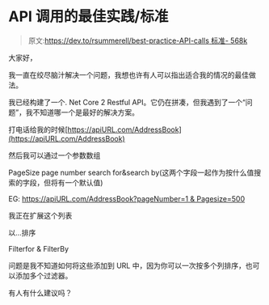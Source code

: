 # API 调用的最佳实践/标准

> 原文:[https://dev.to/rsummerell/best-practice-API-calls 标准- 568k](https://dev.to/rsummerell/best-practice--standard-for-api-calls--568k)

大家好，

我一直在绞尽脑汁解决一个问题，我想也许有人可以指出适合我的情况的最佳做法。

我已经构建了一个. Net Core 2 Restful API。它仍在拼凑，但我遇到了一个“问题”，我不知道哪一个是最好的解决方案。

打电话给我的时候[https://apiURL.com/AddressBook](https://apiURL.com/AddressBook)

然后我可以通过一个参数数组

PageSize
page number
search for&search by(这两个字段一起作为按什么值搜索的字段，但将有一个默认值)

EG: [https://apiURL.com/AddressBook?pageNumber=1 & Pagesize=500](https://apiURL.com/AddressBook?pageNumber=1&Pagesize=500)

我正在扩展这个列表

以...排序

Filterfor & FilterBy

问题是我不知道如何将这些添加到 URL 中，因为你可以一次按多个列排序，也可以添加多个过滤器。

有人有什么建议吗？